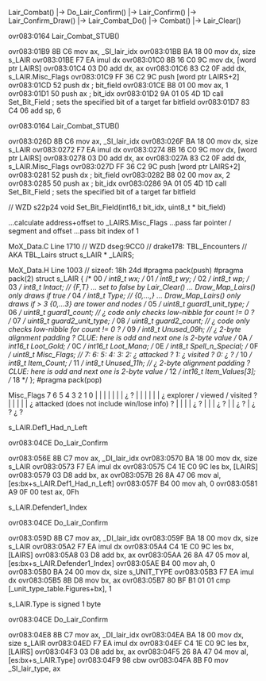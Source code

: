 



Lair_Combat()
    |-> Do_Lair_Confirm()
        |-> Lair_Confirm()
            |-> Lair_Confirm_Draw()
    |-> Lair_Combat_Do()
        |-> Combat()
    |-> Lair_Clear()



ovr083:0164
Lair_Combat_STUB()

ovr083:01B9 8B C6                                           mov     ax, _SI_lair_idx
ovr083:01BB BA 18 00                                        mov     dx, size s_LAIR
ovr083:01BE F7 EA                                           imul    dx
ovr083:01C0 8B 16 C0 9C                                     mov     dx, [word ptr LAIRS]
ovr083:01C4 03 D0                                           add     dx, ax
ovr083:01C6 83 C2 0F                                        add     dx, s_LAIR.Misc_Flags
ovr083:01C9 FF 36 C2 9C                                     push    [word ptr LAIRS+2]
ovr083:01CD 52                                              push    dx                              ; bit_field
ovr083:01CE B8 01 00                                        mov     ax, 1
ovr083:01D1 50                                              push    ax                              ; bit_idx
ovr083:01D2 9A 01 05 4D 1D                                  call    Set_Bit_Field                   ; sets the specified bit of a target far bitfield
ovr083:01D7 83 C4 06                                        add     sp, 6



ovr083:0164
Lair_Combat_STUB()

ovr083:026D 8B C6                                           mov     ax, _SI_lair_idx
ovr083:026F BA 18 00                                        mov     dx, size s_LAIR
ovr083:0272 F7 EA                                           imul    dx
ovr083:0274 8B 16 C0 9C                                     mov     dx, [word ptr LAIRS]
ovr083:0278 03 D0                                           add     dx, ax
ovr083:027A 83 C2 0F                                        add     dx, s_LAIR.Misc_Flags
ovr083:027D FF 36 C2 9C                                     push    [word ptr LAIRS+2]
ovr083:0281 52                                              push    dx                              ; bit_field
ovr083:0282 B8 02 00                                        mov     ax, 2
ovr083:0285 50                                              push    ax                              ; bit_idx
ovr083:0286 9A 01 05 4D 1D                                  call    Set_Bit_Field                   ; sets the specified bit of a target far bitfield



// WZD s22p24
void Set_Bit_Field(int16_t bit_idx, uint8_t * bit_field)

...calculate address+offset to _LAIRS.Misc_Flags
...pass far pointer / segment and offset
...pass bit index of 1


MoX_Data.C
Line 1710
// WZD dseg:9CC0
// drake178: TBL_Encounters
// AKA TBL_Lairs
struct s_LAIR * _LAIRS;

MoX_Data.H
Line 1003
// sizeof:  18h  24d
#pragma pack(push)
#pragma pack(2)
struct s_LAIR
{
    /* 00 */  int8_t   wx;
    /* 01 */  int8_t   wy;
    /* 02 */  int8_t   wp;
    /* 03 */  int8_t   Intact;  // {F,T} ... set to false by Lair_Clear() ... Draw_Map_Lairs() only *draws* if true
    /* 04 */  int8_t   Type;    // {0,...,} ... Draw_Map_Lairs() only *draws* if > 3 {0,...3} are tower and nodes
    /* 05 */  uint8_t  guard1_unit_type;
    /* 06 */  uint8_t  guard1_count;       // ¿ code only checks low-nibble for count != 0 ?
    /* 07 */  uint8_t  guard2_unit_type;
    /* 08 */  uint8_t  guard2_count;       // ¿ code only checks low-nibble for count != 0 ?
    /* 09 */  int8_t   Unused_09h;  // ¿ 2-byte alignment padding ? CLUE: here is odd and next one is 2-byte value
    /* 0A */  int16_t  Loot_Gold;
    /* 0C */  int16_t  Loot_Mana;
    /* 0E */  int8_t   Spell_n_Special;
    /* 0F */  uint8_t  Misc_Flags; // 7: 6: 5: 4: 3: 2: ¿ attacked ? 1: ¿ visited ? 0: ¿ ?
    /* 10 */  int8_t   Item_Count;
    /* 11 */  int8_t   Unused_11h;  // ¿ 2-byte alignment padding ? CLUE: here is odd and next one is 2-byte value
    /* 12 */  int16_t  Item_Values[3];
    /* 18 */
};
#pragma pack(pop)

Misc_Flags
7 6 5 4 3 2 1 0
| | | | | | | ¿ ?
| | | | | | ¿ explorer / viewed / visited ?
| | | | | ¿ attacked (does not include win/lose info) ?
| | | | ¿ ?
| | | ¿ ?
| | ¿ ?
| ¿ ?
¿ ?





s_LAIR.Def1_Had_n_Left

ovr083:04CE
Do_Lair_Confirm

ovr083:056E 8B C7                                           mov     ax, _DI_lair_idx
ovr083:0570 BA 18 00                                        mov     dx, size s_LAIR
ovr083:0573 F7 EA                                           imul    dx
ovr083:0575 C4 1E C0 9C                                     les     bx, [LAIRS]
ovr083:0579 03 D8                                           add     bx, ax
ovr083:057B 26 8A 47 06                                     mov     al, [es:bx+s_LAIR.Def1_Had_n_Left]
ovr083:057F B4 00                                           mov     ah, 0
ovr083:0581 A9 0F 00                                        test    ax, 0Fh



s_LAIR.Defender1_Index

ovr083:04CE
Do_Lair_Confirm

ovr083:059D 8B C7                                           mov     ax, _DI_lair_idx
ovr083:059F BA 18 00                                        mov     dx, size s_LAIR
ovr083:05A2 F7 EA                                           imul    dx
ovr083:05A4 C4 1E C0 9C                                     les     bx, [LAIRS]
ovr083:05A8 03 D8                                           add     bx, ax
ovr083:05AA 26 8A 47 05                                     mov     al, [es:bx+s_LAIR.Defender1_Index]
ovr083:05AE B4 00                                           mov     ah, 0
ovr083:05B0 BA 24 00                                        mov     dx, size s_UNIT_TYPE
ovr083:05B3 F7 EA                                           imul    dx
ovr083:05B5 8B D8                                           mov     bx, ax
ovr083:05B7 80 BF B1 01 01                                  cmp     [_unit_type_table.Figures+bx], 1



s_LAIR.Type is signed 1 byte

ovr083:04CE
Do_Lair_Confirm

ovr083:04E8 8B C7                                           mov     ax, _DI_lair_idx
ovr083:04EA BA 18 00                                        mov     dx, size s_LAIR
ovr083:04ED F7 EA                                           imul    dx
ovr083:04EF C4 1E C0 9C                                     les     bx, [LAIRS]
ovr083:04F3 03 D8                                           add     bx, ax
ovr083:04F5 26 8A 47 04                                     mov     al, [es:bx+s_LAIR.Type]
ovr083:04F9 98                                              cbw
ovr083:04FA 8B F0                                           mov     _SI_lair_type, ax
